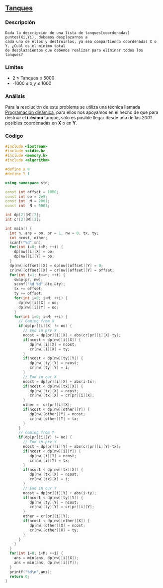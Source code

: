 ## [Tanques](https://omegaup.com/arena/problem/tanques#problems)

### Descripción
    Dada la descripción de una lista de tanques[coordenadas] puntos(Xi,Yi), debemos desplazarnos a
    cada uno de ellos y destruirlos, ya sea compartiendo coordenadas X o Y. ¿Cuál es el mínimo total
    de desplazaientos que debemos realizar para eliminar todos los tanques?


### Límites
* 2 ≤ Tanques ≤ 5000
* -1000 ≤ x,y ≤ 1000

### Análisis
Para la resolución de este problema se utiliza una técnica llamada [Programación dinámica](https://en.wikipedia.org/wiki/Dynamic_programming), para ellos nos apoyamos en el hecho de que para destruir el  **i-ésimo**  tanque, sólo es posible llegar desde una de las *2001* posibles coordenadas en **X** o en **Y**. 


### Código
```cpp
#include <iostream>
#include <stdio.h>
#include <memory.h>
#include <algorithm>

#define X 0
#define Y 1

using namespace std;

const int offset = 1000;
const int oo = 2e9;
const int  M = 2001;
const int  N = 5003;

int dp[2][M][2];
int cr[2][M][2];

int main() {
  int n, ans = oo, pr = 1, nw = 0, tx, ty;
  int ncost, other;
  scanf("%d",&n);
  for(int i=0; i<M; ++i) {
    dp[nw][i][X] = oo;
    dp[nw][i][Y] = oo;
  }
  dp[nw][offset][X] = dp[nw][offset][Y] = 0;
  cr[nw][offset][X] = cr[nw][offset][Y] = offset;
  for(int t=1; t<=n; ++t) {
    swap(pr, nw);
    scanf("%d %d",&tx,&ty);
    tx += offset;
    ty += offset;
    for(int i=0; i<M; ++i) {
      dp[nw][i][X] = oo;
      dp[nw][i][Y] = oo;
    }
    for(int i=0; i<M; ++i) {
      // Coming from X
      if(dp[pr][i][X] != oo) {
        // End in prv X
        ncost = dp[pr][i][X] + abs(cr[pr][i][X]-ty);
        if(ncost < dp[nw][i][X]) {
           dp[nw][i][X] = ncost;
           cr[nw][i][X] = ty;
        }
        if(ncost < dp[nw][ty][Y]) {
           dp[nw][ty][Y] = ncost;
           cr[nw][ty][Y] = i;
        }
        // End in cur X
        ncost = dp[pr][i][X] + abs(i-tx);
        if(ncost < dp[nw][tx][X]) {
           dp[nw][tx][X] = ncost;
           cr[nw][tx][X] = cr[pr][i][X];
        }
        other =  cr[pr][i][X];
        if(ncost < dp[nw][other][Y]) {
           dp[nw][other][Y] = ncost;
           cr[nw][other][Y] = tx;
        }
      }
      // Coming from Y
      if(dp[pr][i][Y] != oo) {
        // End in prv Y
        ncost = dp[pr][i][Y] + abs(cr[pr][i][Y]-tx);
        if(ncost < dp[nw][i][Y]) {
           dp[nw][i][Y] = ncost;
           cr[nw][i][Y] = tx;
        }
        if(ncost < dp[nw][tx][X]) {
           dp[nw][tx][X] = ncost;
           cr[nw][tx][X] = i;
        }
        // End in cur Y
        ncost = dp[pr][i][Y] + abs(i-ty);
        if(ncost < dp[nw][ty][Y]) {
           dp[nw][ty][Y] = ncost;
           cr[nw][ty][Y] = cr[pr][i][Y];
        }
        other = cr[pr][i][Y];
        if(ncost < dp[nw][other][X]) {
           dp[nw][other][X] = ncost;
           cr[nw][other][X] = ty;
        }
      }
    }
  }
  for(int i=0; i<M; ++i) {
    ans = min(ans, dp[nw][i][X]);
    ans = min(ans, dp[nw][i][Y]);
  }
  printf("%d\n",ans);
  return 0;
}
```

